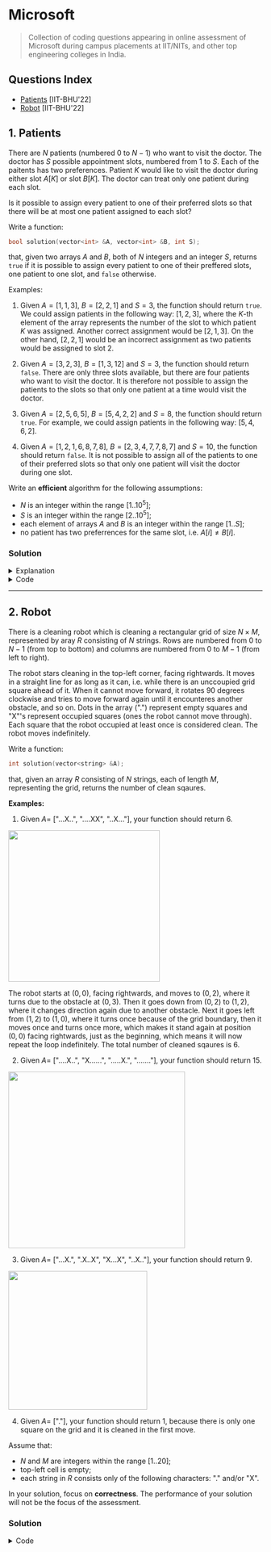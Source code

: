 # Microsoft
> Collection of coding questions appearing in online assessment of Microsoft during campus placements at IIT/NITs, and other top engineering colleges in India.

## Questions Index

* [Patients](#1-patients) [IIT-BHU'22]
* [Robot](#2-robot) [IIT-BHU'22]

## 1. Patients

There are $N$ patients (numbered $0$ to $N - 1$) who want to visit the doctor. The doctor has $S$ possible appointment slots, numbered from $1$ to $S$. Each of the paitents has two preferences. Patient $K$ would like to visit the doctor during either slot $A[K]$ or slot $B[K]$. The doctor can treat only one patient during each slot.

Is it possible to assign every patient to one of their preferred slots so that there will be at most one patient assigned to each slot?

Write a function: 

```cpp
bool solution(vector<int> &A, vector<int> &B, int S);
```
  
that, given two arrays $A$ and $B$, both of $N$ integers and an integer $S$, returns `true` if it is possible to assign every patient to one of their preffered slots, one patient to one slot, and `false` otherwise.

Examples:

1. Given $A = [1, 1, 3], \ B = [2, 2, 1]$ and $S = 3$, the function should return `true`. We could assign patients in the following way: $[1, 2, 3]$, where the $K$-th element of the array represents the number of the slot to which patient $K$ was assigned. Another correct assignment would be $[2, 1, 3]$. On the other hand, $[2, 2, 1]$ would be an incorrect assignment as two patients would be assigned to slot $2$.

2. Given $A = [3, 2, 3], \ B = [1, 3, 1 2]$ and $S = 3$, the function should return `false`. There are only three slots available, but there are four patients who want to visit the doctor. It is therefore not possible to assign the patients to the slots so that only one patient at a time would visit the doctor.

3. Given  $A = [2, 5, 6, 5], \ B = [5, 4, 2, 2]$ and $S = 8$, the function should return `true`. For example, we could assign patients in the following way: $[5, 4, 6, 2]$.

4. Given $A = [1, 2, 1, 6, 8, 7, 8], \ B = [2, 3, 4, 7, 7, 8, 7]$ and $S = 10$, the function should return `false`. It is not possible to assign all of the patients to one of their preferred slots so that only one patient will visit the doctor during one slot.

Write an **efficient** algorithm for the following assumptions:

* $N$ is an integer within the range $[1..10^5]$;
* $S$ is an integer within the range $[2..10^5]$;
* each element of arrays $A$ and $B$ is an integer within the range $[1..S]$;
* no patient has two preferrences for the same slot, i.e. $A[i] \neq B[i]$.

### Solution

<details>
  <summary>Explanation</summary>
  
  <br>This problem can be reduced to the following problem: <br>
  
  Construct a graph using the nodes $1..S$ which has edge $(a[i], \ b[i])$ for all $i$ where $0 \leq i \leq N - 1$. We need to find if we can assign to each edge a direction such that each node has only one incoming edge. We can observe such a condition is only possible if in each connected component (containing more than $1$ node) the number of edges = number of nodes because then every edge can be made to point towards different node.
  
</details>

<details>
  <summary>Code</summary>
  
  ```cpp
  bool solution(vector<int> &A, vector<int> &B, int S) {
      int N = A.size();
      vector<int> G[S + 1];
      for (int i = 0; i < N; i++) {
          G[A[i]].push_back(B[i]);
          G[B[i]].push_back(A[i]);
      }
      int edges = 0, nodes = 0;
      vector<int> vis(S + 1);
      function<void(int)> dfs = [&] (int s) {
          if (vis[s]) return;
          vis[s] = 1, nodes++;
          for (auto i: G[s]) {
              edges++;
              dfs(i);
          }
      };
    
      for (int i = 1; i <= S; i++) {
          if (G[i].size() && !vis[i]) {
              edges = 0, nodes = 0;
              dfs(i);
              if (edges != 2 * nodes) {
                  return 0;
              }
          }
      }
      return 1;
  ```
  
</details>

---
## 2. Robot

There is a cleaning robot which is cleaning a rectangular grid of size $N \times M$, represented by aray $R$ consisting of $N$ strings. Rows are numbered from $0$ to $N - 1$ (from top to bottom) and columns are numbered from $0$ to $M - 1$ (from left to right).

The robot stars cleaning in the top-left corner, facing rightwards. It moves in a straight line for as long as it can, i.e. while there is an unccoupied grid square ahead of it. When it cannot move forward, it rotates $90$ degrees clockwise and tries to move forward again until it encounteres another obstacle, and so on. Dots in the array (".") represent empty squares and "X"'s represent occupied squares (ones the robot cannot move through). Each square that the robot occupied at least once is considered clean. The robot moves indefinitely. 

Write a function:

```cpp
int solution(vector<string> &A);
```
that, given an array $R$ consisting of $N$ strings, each of length $M$, representing the grid, returns the number of clean sqaures.

**Examples:**

1. Given $A =$ ["...X..", "....XX", "..X..."], your function should return $6$.

<img src="https://github.com/mrsac7/placement-resources/blob/main/Microsoft/g1.png" width="300">

The robot starts at $(0, 0)$, facing rightwards, and moves to $(0, 2)$, where it turns due to the obstacle at $(0, 3)$. Then it goes down from $(0, 2)$ to $(1, 2)$, where it changes direction again due to another obstacle. Next it goes left from $(1, 2)$ to $(1, 0)$, where it turns once because of the grid boundary, then it moves once and turns once more, which makes it stand again at position $(0, 0)$ facing rightwards, just as the beginning, which means it will now repeat the loop indefinitely. The total number of cleaned sqaures is $6$.

2. Given $A =$ ["....X..", "X......", ".....X.", "......."], your function should return $15$.

<img src="https://github.com/mrsac7/placement-resources/blob/main/Microsoft/g2.png" width="350">

3. Given $A =$ ["...X.", ".X..X", "X...X", "..X.."], your function should return $9$.

<img src="https://github.com/mrsac7/placement-resources/blob/main/Microsoft/g3.png" width="275">

4. Given $A =$ ["."], your function should return $1$, because there is only one square on the grid and it is cleaned in the first move.

Assume that:

* $N$ and $M$ are integers within the range $[1..20]$;
* top-left cell is empty;
* each string in $R$ consists only of the following characters: "." and/or "X".

In your solution, focus on **correctness**. The performance of your solution will not be the focus of the assessment.

### Solution

<details>
  <summary>Code</summary>
  
  ```cpp
    int solution(vector<string> &A) {
        int n = A.size(), m = A[0].size();
        vector<int> fx = {0, 1, 0, -1};
        vector<int> fy = {1, 0, -1, 0};
        int vis[n + 1][m + 1][4]; memset(vis, 0, sizeof vis);
        bool clean[n + 1][m + 1]; memset(clean, 0, sizeof clean);
        int x = 0, y = 0, d = 0;
        while (1) {
            if (vis[x][y][d] == 1) break;
            vis[x][y][d] = 1;
            clean[x][y] = 1;
            for (int k = 0; k < 4; k++) {
                int nd = (d + k) % 4;
                int nx = x + fx[nd];
                int ny = y + fy[nd];
                if (nx < 0 || nx >= n || ny < 0 || ny >= m || A[nx][ny] == 'X') continue;
                x = nx, y = ny, d = nd;
                break;
            }
        }
        int ans = 0;
        for (int i = 0; i < n; i++) {
            for (int j = 0; j < m; j++) {
                ans += clean[i][j];
            }
        }
        return ans;
    }
  ```
  
</details>

